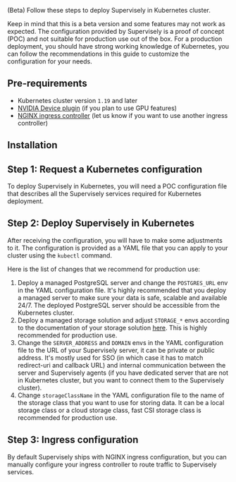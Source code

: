 (Beta) Follow these steps to deploy Supervisely in Kubernetes cluster.

Keep in mind that this is a beta version and some features may not work as expected.
The configuration provided by Supervisely is a proof of concept (POC) and not suitable for production use out of the box.
For a production deployment, you should have strong working knowledge of Kubernetes, you can follow the recommendations in this guide to customize the configuration for your needs.

## Pre-requirements

- Kubernetes cluster version `1.19` and later
- [NVIDIA Device plugin](https://github.com/NVIDIA/k8s-device-plugin) (if you plan to use GPU features)
- [NGINX ingress controller](https://kubernetes.github.io/ingress-nginx/deploy/) (let us know if you want to use another ingress controller)

## Installation

## Step 1: Request a Kubernetes configuration
To deploy Supervisely in Kubernetes, you will need a POC configuration file that describes all the Supervisely services required for Kubernetes deployment.

## Step 2: Deploy Supervisely in Kubernetes
After receiving the configuration, you will have to make some adjustments to it. The configuration is provided as a YAML file that you can apply to your cluster using the `kubectl` command.

Here is the list of changes that we recommend for production use:

1) Deploy a managed PostgreSQL server and change the `POSTGRES_URL` env in the YAML configuration file.
It's highly recommended that you deploy a managed server to make sure your data is safe, scalable and available 24/7.
The deployed PostgreSQL server should be accessible from the Kubernetes cluster.
2) Deploy a managed storage solution and adjust `STORAGE_*` envs according to the documentation of your storage solution [here](https://docs.supervisely.com/enterprise-edition/advanced-tuning/s3).
This is highly recommended for production use.
3) Change the `SERVER_ADDRESS` and `DOMAIN` envs in the YAML configuration file to the URL of your Supervisely server, it can be private or public address.
It's mostly used for SSO (in which case it has to match redirect-uri and callback URL) and internal communication between the server and Supervisely agents (if you have dedicated server that are not in Kubernetes cluster, but you want to connect them to the Supervisely cluster).
4) Change `storageClassName` in the YAML configuration file to the name of the storage class that you want to use for storing data. It can be a local storage class or a cloud storage class, fast CSI storage class is recommended for production use.

## Step 3: Ingress configuration
By default Supervisely ships with NGINX ingress configuration, but you can manually configure your ingress controller to route traffic to Supervisely services.